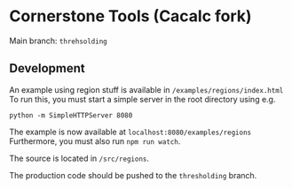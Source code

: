 # Cornerstone Tools (Cacalc fork)

Main branch: `threhsolding`

## Development
An example using region stuff is available in `/examples/regions/index.html` To run this, you must start a simple server in the root directory using e.g.

`python -m SimpleHTTPServer 8080`

The example is now available at `localhost:8080/examples/regions`
Furthermore, you must also run `npm run watch`.

The source is located in `/src/regions`.

The production code should be pushed to the `thresholding` branch.